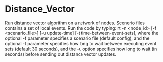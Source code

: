 # Distance_Vector

Run distance vector algorithm on a network of nodes. Scenerio files contains a set of local events. 
Run the code by typing: rt -n <node_id> [-f <scenario_file>] [-u update-time] [-t time-between-event-sets], where the optional -f parameter specifies a scenario
file (default config), and the optional -t parameter specifies how long to wait between executing event sets (default 30 seconds), and the -u option specifies how long to wait (in seconds) before sending out distance
vector updates.
